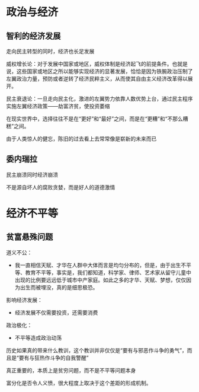 # 政治与经济

## 智利的经济发展

走向民主转型的同时，经济也长足发展

威权增长论：对于发展中国家或地区，威权体制是经济起飞的前提条件。也就是说，这些国家或地区之所以能够实现经济的显著发展，恰恰是因为铁腕政治压制了左翼政治力量，预防或者逆转了经济民粹主义，从而使其自由主义经济改革得以展开。

民主衰退论：一旦走向民主化，激进的左翼势力依靠人数优势上台，通过民主程序实施左翼经济政策——劫富济贫，使投资萎缩

在现实世界中，选择往往不是在“更好”和“最好”之间，而是在“更糟”和“不那么糟糕”之间。

由于人类惊人的健忘，陈旧的过去看上去常常像是崭新的未来而已

## 委内瑞拉

民主崩溃同时经济崩溃

不是源自坏人的腐败贪婪，而是好人的道德激情

# 经济不平等

## 贫富悬殊问题

道义不公：

* 我一直相信天赋、才华在人群中大体而言是均匀分布的，但是，由于出生不平等、教育不平等，事实是，我们都知道，科学家、律师、艺术家从留守儿童中出现的比例要远远低于城市中产家庭。如此之多的才华、天赋、梦想，仅仅因为出生而被埋没，真的是细思极恐。

影响经济发展：

* 经济发展不仅需要投资，还需要消费

政治极化：

* 不平等造成政治动荡

历史如果真的带来什么教训，这个教训并非仅仅是“要有与邪恶作斗争的勇气”，而且是“要有与狂热作斗争的自我警醒”

真正重要的，本质上是贫穷问题，而不是不平等问题本身

富分化是否令人义愤，很大程度上取决于这个差距的形成机制。